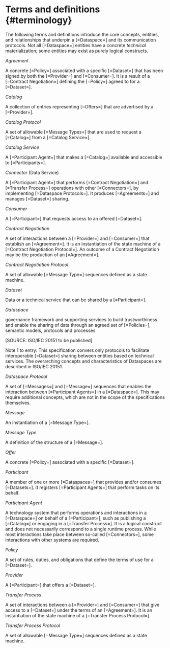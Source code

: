 # Terms and definitions {#terminology}

The following terms and definitions introduce the core concepts, entities, and relationships that underpin a [=Dataspace=] and its communication protocols. Not all [=Dataspace=] entities have a concrete _technical_ materialization; some entities may exist as purely logical constructs.

<dfn>Agreement</dfn>

A concrete [=Policy=] associated with a specific [=Dataset=] that has been signed by both the [=Provider=] and [=Consumer=]. It is a result of a [=Contract Negotiation=] defining the [=Policy=] agreed to for a [=Dataset=].

<dfn>Catalog</dfn>

A collection of entries representing [=Offers=] that are advertised by a [=Provider=].

<dfn>Catalog Protocol</dfn>

A set of allowable [=Message Types=] that are used to request a [=Catalog=] from a [=Catalog Service=].

<dfn>Catalog Service</dfn>

A [=Participant Agent=] that makes a [=Catalog=] available and accessible to [=Participants=].

<dfn data-lt="Data Service">Connector</dfn> (Data Service)

A [=Participant Agent=] that performs [=Contract Negotiation=] and [=Transfer Process=] operations with other [=Connectors=], by implementing [=Dataspace Protocols=]. It produces [=Agreements=] and manages [=Dataset=] sharing. 

<dfn>Consumer</dfn>

A [=Participant=] that requests access to an offered [=Dataset=].

<dfn>Contract Negotiation</dfn>

A set of interactions between a [=Provider=] and [=Consumer=] that establish an [=Agreement=]. It is an instantiation of the state machine of a [=Contract Negotiation Protocol=]. An outcome of a Contract Negotiation may be the production of an [=Agreement=].

<dfn>Contract Negotiation Protocol</dfn>

A set of allowable [=Message Type=] sequences defined as a state machine.

<dfn>Dataset</dfn>

Data or a technical service that can be shared by a [=Participant=].

<dfn>Dataspace</dfn>

governance framework and supporting services to build trustworthiness and enable the sharing of data through an agreed set of [=Policies=], semantic models, protocols and processes

[SOURCE: ISO/IEC 20151 to be published]

Note 1 to entry: This specification convers only protocols to facilitate interoperable [=Dataset=] sharing between entities based on technical services. The overarching concepts and characteristics of Dataspaces are described in ISO/IEC 20151.

<dfn>Dataspace Protocol</dfn>

A set of [=Messages=] and [=Message=] sequences that enables the interaction between [=Participant Agents=] in a [=Dataspace=]. This may require additional concepts, which are not in the scope of the specifications themselves.

<dfn>Message</dfn>

An instantiation of a [=Message Type=].

<dfn>Message Type</dfn>

A definition of the structure of a [=Message=].

<dfn>Offer</dfn>

A concrete [=Policy=] associated with a specific [=Dataset=].

<dfn>Participant</dfn>

A member of one or more [=Dataspaces=] that provides and/or consumes [=Datasets=]. It registers [=Participant Agents=] that perform tasks on its behalf.

<dfn>Participant Agent</dfn>

A technology system that performs operations and interactions in a [=Dataspace=] on behalf of a [=Participant=], such as publishing a [=Catalog=] or engaging in a [=Transfer Process=]. It is a logical construct and does not necessarily correspond to a single runtime process. While most interactions take place between so-called [=Connectors=], some interactions with other systems are required.

<dfn>Policy</dfn>

A set of rules, duties, and obligations that define the terms of use for a [=Dataset=].

<dfn>Provider</dfn>

A [=Participant=] that offers a [=Dataset=].

<dfn>Transfer Process</dfn>

A set of interactions between a [=Provider=] and [=Consumer=] that give access to a [=Dataset=] under the terms of an [=Agreement=]. It is an instantiation of the state machine of a [=Transfer Process Protocol=].

<dfn>Transfer Process Protocol</dfn>

A set of allowable [=Message Type=] sequences defined as a state machine.
